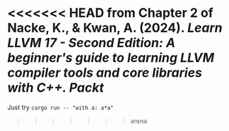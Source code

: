 <<<<<<< HEAD
from Chapter 2 of Nacke, K., & Kwan, A. (2024). *Learn LLVM 17 - Second Edition: A beginner's guide to learning LLVM compiler tools and core libraries with C++. Packt*
=======
Just try ```cargo run -- "with a: a*a"```
>>>>>>> arena
